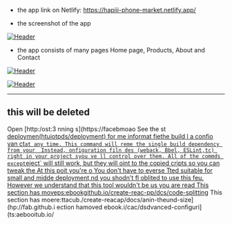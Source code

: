 
- the app link on Netlify: https://hapiii-phone-market.netlify.app/

-  the screenshot of the app

[![Header](https://res.cloudinary.com/hapiii/image/upload/v1668615299/react-apps/skkmusj7q4drfdzqfyqa.png)](https://some-url.dev/)


- the app consists of many pages Home page, Products, About and Contact


[![Header](https://res.cloudinary.com/hapiii/image/upload/v1668716003/react-apps/eot8rwmvg8foqxvqeflc.png)](https://some-url.dev/)


[![Header](https://res.cloudinary.com/hapiii/image/upload/v1668716003/react-apps/enqhe2bcx13nxvfjucuw.png)](https://some-url.dev/)


-------------------------------------------------------------------
this will be deleted
---------------------------------------------------------------------
Open [http:/ost:3
nning s](https://facebmoao
See the st [deploymen(htuiotpds/deployment) for me informat
fiethe build l a confio yan ct` at any time. This command will reme the single build dependency from your 
Instead, onfiguration filn des (weback, Bbel, ESLint,tc) right in your project syou ve ll control over them. All of the commds except `eject` will still work, but they will oint to the copied cripts so you can tweak the At this poit you're o
You don't have to everse  Tted suitable for small and midde deployment,nd you shodn't fl oblited to use this feu. However we understand that this tool wouldn't be us you are read
This section has moveps:ebookgithub.io/create-reac-pp/dcs/code-splitting](https:facebook.ghub.io/create-react-p/dos/code-splitting)
This section has moere:ttacub./create-reacap/docs/anin-theund-size](hp://fab.github.i
ection hamoved ebook.i/cac/dsdvanced-configuri](ts:aebooitub.io/
